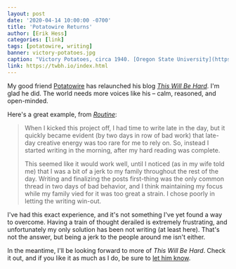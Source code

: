 ```yaml
---
layout: post
date: '2020-04-14 10:00:00 -0700'
title: 'Potatowire Returns'
author: [Erik Hess]
categories: [link]
tags: [potatowire, writing]
banner: victory-potatoes.jpg 
caption: "Victory Potatoes, circa 1940. [Oregon State University](https://flic.kr/p/aPnQdB)"
link: https://twbh.io/index.html
---
```


My good friend [Potatowire](https://micro.blog/potatowire) has relaunched his blog *[This Will Be Hard](https://twbh.io/index.html)*. I'm glad he did. The world needs more voices like his &ndash; calm, reasoned, and open-minded.

Here's a great example, from *[Routine](https://twbh.io/posts/routine.html)*: 

> When I kicked this project off, I had time to write late in the day, but it quickly became evident (by two days in row of bad work) that late-day creative energy was too rare for me to rely on. So, instead I started writing in the morning, after my hard reading was complete.
> 
> This seemed like it would work well, until I noticed (as in my wife told me) that I was a bit of a jerk to my family throughout the rest of the day. Writing and finalizing the posts first-thing was the only common thread in two days of bad behavior, and I think maintaining my focus while my family vied for it was too great a strain. I chose poorly in letting the writing win-out.

I've had this exact experience, and it's not something I've yet found a way to overcome. Having a train of thought derailed is extremely frustrating, and unfortunately my only solution has been not writing (at least here). That's not the answer, but being a jerk to the people around me isn't either.

In the meantime, I'll be looking forward to more of *This Will Be Hard*. Check it out, and if you like it as much as I do, be sure to [let him know](https://micro.blog/potatowire).
